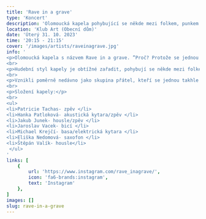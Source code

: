 ```yaml
---
title: 'Rave in a grave'
type: 'Koncert'
description: 'Olomoucká kapela pohybující se někde mezi folkem, punkem a popem.'
location: 'Klub Art (Obecní dům)'
date: 'Úterý 31. 10. 2023'
time: '20:15 - 21:15'
cover: '/images/artists/raveinagrave.jpg'
info: '
<p>Olomoucká kapela s názvem Rave in a grave. ”Proč? Protože se jednou stejně všichni sejdem v hrobě, a to bude teprve šrumec!“ </p>
<br>
<p>Hudební styl kapely je obtížné zařadit, pohybují se někde mezi folkem, punkem a popem, a tento mix je ještě obohacen o různé hudební vlivy.</p>
<br>
<p>Vznikli poměrně nedávno jako skupina přátel, kteří se jednou takhle setkali v hospodě a okamžitě cítili, že vznikne něco originálního. Od té doby se snaží vytvářet hudbu, která nezapadá a snaží se hledat vlastní cestu. “Tak pojďme nezapadat spolu!”</p>
<br>
<p>Složení kapely:</p> 
<br>
<ul>
<li>Patricie Tachas- zpěv </li>
<li>Hanka Patloková- akustická kytara/zpěv </li>
<li>Jakub Junek- housle/zpěv </li>
<li>Jaroslav Vacek- bicí </li>
<li>Michael Krejčí- basa/elektrická kytara </li>
<li>Eliška Nedomová- saxofon </li>
<li>Štěpán Valík- housle</li>
 </ul>
'
links: [
    {
        url: 'https://www.instagram.com/rave_inagrave/',
        icon: 'fa6-brands:instagram',
        text: 'Instagram'
    },
]
images: []
slug: rave-in-a-grave
---
```


